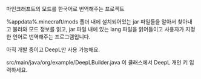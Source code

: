 마인크래프트의 모드를 한국어로 번역해주는 프로젝트

%appdata%\.minecraft/mods 폴더 내에 설치되어있는 jar 파일들을 알아서 찾아내고 불러와 모드 정보를 읽고, jar 파일 내에 있는 lang 파일을 읽어들이고 사용자가 지정한 언어로 번역해주는 프로그램입니다.

아직 개발 중이고 DeepL만 사용 가능해요.

src/main/java/org/example/DeepLBuilder.java
이 클래스에서 DeepL 개인 키 입력하세요.
